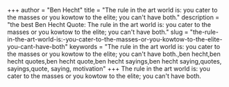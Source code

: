+++
author = "Ben Hecht"
title = "The rule in the art world is: you cater to the masses or you kowtow to the elite; you can't have both."
description = "the best Ben Hecht Quote: The rule in the art world is: you cater to the masses or you kowtow to the elite; you can't have both."
slug = "the-rule-in-the-art-world-is:-you-cater-to-the-masses-or-you-kowtow-to-the-elite-you-cant-have-both"
keywords = "The rule in the art world is: you cater to the masses or you kowtow to the elite; you can't have both.,ben hecht,ben hecht quotes,ben hecht quote,ben hecht sayings,ben hecht saying,quotes, sayings,quote, saying, motivation"
+++
The rule in the art world is: you cater to the masses or you kowtow to the elite; you can't have both.
